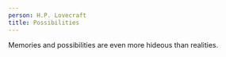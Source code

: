 ```yaml
---
person: H.P. Lovecraft
title: Possibilities
---
```


Memories and possibilities are even more hideous than realities.
